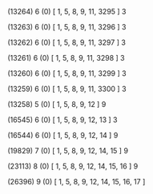(13264) 6 (0) [ 1, 5, 8, 9, 11, 3295 ] 3 


(13263) 6 (0) [ 1, 5, 8, 9, 11, 3296 ] 3 


(13262) 6 (0) [ 1, 5, 8, 9, 11, 3297 ] 3 


(13261) 6 (0) [ 1, 5, 8, 9, 11, 3298 ] 3 


(13260) 6 (0) [ 1, 5, 8, 9, 11, 3299 ] 3 


(13259) 6 (0) [ 1, 5, 8, 9, 11, 3300 ] 3 


(13258) 5 (0) [ 1, 5, 8, 9, 12 ] 9 


(16545) 6 (0) [ 1, 5, 8, 9, 12, 13 ] 3 


(16544) 6 (0) [ 1, 5, 8, 9, 12, 14 ] 9 


(19829) 7 (0) [ 1, 5, 8, 9, 12, 14, 15 ] 9 


(23113) 8 (0) [ 1, 5, 8, 9, 12, 14, 15, 16 ] 9 


(26396) 9 (0) [ 1, 5, 8, 9, 12, 14, 15, 16, 17 ]  


